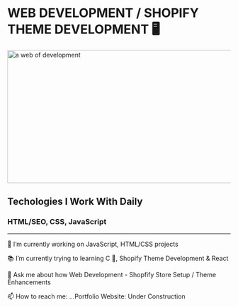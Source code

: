 <h1>WEB DEVELOPMENT / SHOPIFY THEME DEVELOPMENT 🖥</h1> 


<img src="https://images.pexels.com/photos/276502/pexels-photo-276502.jpeg?auto=compress&cs=tinysrgb&w=1600" alt="a web of development" style="height: 300px; width: 1200px; object-fit: cover">

<h2>Techologies I Work With Daily</h2>
<h3>HTML/SEO, CSS, JavaScript</h3>

<hr/>

<p>🛒 I’m currently working on JavaScript, HTML/CSS projects</p>
<p>📚 I’m currently trying to learning C 💾, Shopify Theme Development & React</p>
<p>💬 Ask me about how Web Development - Shopfify Store Setup / Theme Enhancements</p>
<p>📫 How to reach me: ...Portfolio Website: Under Construction</p>
